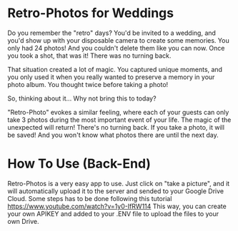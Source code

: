 # Retro-Photos for Weddings

Do you remember the "retro" days?
You'd be invited to a wedding, and you'd show up with your disposable camera to create some memories. You only had 24 photos! And you couldn't delete them like you can now. Once you took a shot, that was it! There was no turning back.

That situation created a lot of magic. You captured unique moments, and you only used it when you really wanted to preserve a memory in your photo album. You thought twice before taking a photo!

So, thinking about it...
Why not bring this to today?

"Retro-Photo" evokes a similar feeling, where each of your guests can only take 3 photos during the most important event of your life. The magic of the unexpected will return! There's no turning back. If you take a photo, it will be saved! And you won't know what photos there are until the next day.

# How To Use (Back-End)

Retro-Photos is a very easy app to use.
Just click on "take a picture", and it will automatically upload it to the server and sended to your Google Drive Cloud. Some steps has to be done following this tutorial
https://www.youtube.com/watch?v=1y0-IfRW114
This way, you can create your own APIKEY and added to your .ENV file to upload the files to your own Drive.
